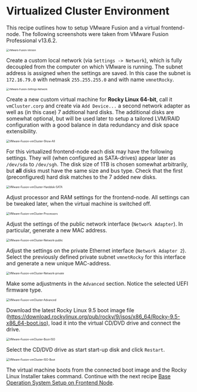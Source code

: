# Virtualized Cluster Environment

This recipe outlines how to setup VMware Fusion and a virtual frontend-node. The following screenshots were taken from VMware Fusion Professional v13.6.2.

<img src="./assets/VMware-Fusion-Version.png" alt="VMware-Fusion-Version" style="zoom:45%;" />

Create a custom local network (via `Settings -> Network`), which is fully decoupled from the computer on which VMware is running. The subnet address is assigned when the settings are saved. In this case the subnet is `172.16.79.0` with netmask `255.255.255.0` and with name `vmnetRocky`.

<img src="./assets/VMware-Fusion-Settings-Network.png" alt="VMware-Fusion-Settings-Network" style="zoom:45%;" />

Create a new custom virtual machine for **Rocky Linux 64-bit**, call it `vmCluster.corp` and create via `Add Device...` a second network adapter as well as (in this case) 7 addtional hard disks. The additional disks are somewhat optional, but will be used later to setup a tailored LVM/RAID configuration with a good balance in data redundancy and disk space extensibility.

<img src="./assets/VMware-Fusion-vmCluster-Show-All.png" alt="VMware-Fusion-vmCluster-Show-All" style="zoom: 50%;" />

For this virtualized frontend-node each disk may have the following settings. They will (when configured as SATA-drives) appear later as `/dev/sda` to `/dev/sgh`. The disk size of 1TB is chosen somewhat arbitrarily, but **all** disks must have the same size and bus type. Check that the first (preconfigured) hard disk matches to the 7 added new disks.

<img src="./assets/VMware-Fusion-vmCluster-Harddisk-SATA.png" alt="VMware-Fusion-vmCluster-Harddisk-SATA" style="zoom:50%;" />

Adjust processor and RAM settings for the frontend-node. All settings can be tweaked later, when the virtual machine is switched off.

<img src="./assets/VMware-Fusion-vmCluster-Processors.png" alt="VMware-Fusion-vmCluster-Processors" style="zoom:50%;" />

Adjust the settings of the public network interface (`Network Adapter`). In particular, generate a new MAC address.

<img src="./assets/VMware-Fusion-vmCluster-Network-public.png" alt="VMware-Fusion-vmCluster-Network-public" style="zoom:50%;" />

Adjust the settings on the private Ethernet interface (`Network Adapter 2`). Select the previously defined private subnet `vmnetRocky` for this interface and generate a new unique MAC-address.

<img src="./assets/VMware-Fusion-vmCluster-Network-private.png" alt="VMware-Fusion-vmCluster-Network-private" style="zoom:50%;" />

Make some adjustments in the `Advanced` section. Notice the selected UEFI firmware type.

<img src="./assets/VMware-Fusion-vmCluster-Advanced.png" alt="VMware-Fusion-vmCluster-Advanced" style="zoom:50%;" />

Download the latest Rocky Linux 9.5 boot image file (https://download.rockylinux.org/pub/rocky/9/isos/x86_64/Rocky-9.5-x86_64-boot.iso), load it into the virtual CD/DVD drive and connect the drive.

<img src="./assets/VMware-Fusion-vmCluster-Boot-ISO.png" alt="VMware-Fusion-vmCluster-Boot-ISO" style="zoom:50%;" />

Select the CD/DVD drive as start start-up disk and click `Restart`.

<img src="./assets/VMware-Fusion-vmCluster-ISO-Boot.png" alt="VMware-Fusion-vmCluster-ISO-Boot" style="zoom:50%;" />

The virtual machine boots from the connected boot image and the Rocky Linux Installer takes command. Continue with the next recipe [Base Operation System Setup on Frontend Node](./02-Base-Operation-System-Setup-on-Frontend-Node.md).
